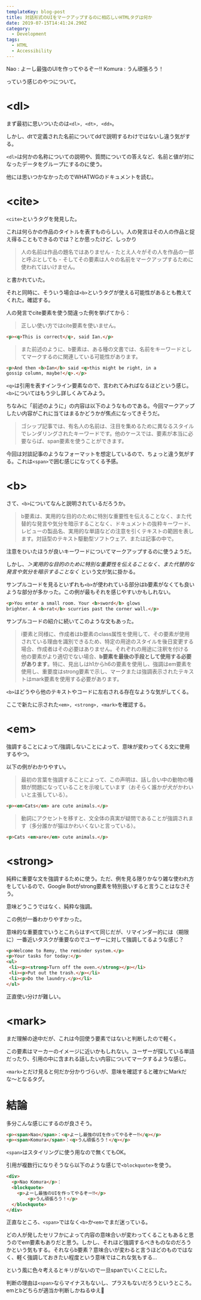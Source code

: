 ```yaml
---
templateKey: blog-post
title: 対話形式のUIをマークアップするのに相応しいHTMLタグは何か
date: 2019-07-15T14:41:24.290Z
category:
  - Development
tags:
  - HTML
  - Accessibility
---
```

Nao : よーし最強のUIを作ってやるぞー‼︎
Komura : うん頑張ろう！

っていう感じのやつについて。

# \<dl>

まず最初に思いついたのは`<dl>, <dt>, <dd>`。

しかし、dtで定義された名前についてddで説明するわけではないし違う気がする。

`<dl>`は何かの名称についての説明や、質問についての答えなど、名前と値が対になったデータをグループにするのに使う。

他には思いつかなかったのでWHATWGのドキュメントを読む。

# \<cite>

`<cite>`というタグを発見した。

これは何らかの作品のタイトルを表すものらしい。人の発言はその人の作品と捉え得ることもできるのでは？とか思ったけど、しっかり

> 人の名前は作品の題名ではありません - たとえ人々がその人を作品の一部と呼ぶとしても - そしてその要素は人々の名前をマークアップするために使われてはいけません。

と書かれていた。

それと同時に、そういう場合は`<b>`というタグが使える可能性があるとも教えてくれた。確認する。

人の発言でcite要素を使う間違った例を挙げてから：

> 正しい使い方ではcite要素を使いません。

```html
<p><q>This is correct</q>, said Ian.</p>
```

> また前述のように、b要素は、ある種の文書では、名前をキーワードとしてマークするのに関連している可能性があります。

```html
<p>And then <b>Ian</b> said <q>this might be right, in a
gossip column, maybe!</q>.</p>
```

`<q>`は引用を表すインライン要素なので、言われてみればなるほどという感じ。`<b>`についてはもう少し詳しくみてみよう。

ちなみに「前述のように」の内容は以下のようなものである。今回マークアップしたい内容がこれに当てはまるかどうかが焦点になってきそうだ。

> ゴシップ記事では、有名人の名前は、注目を集めるために異なるスタイルでレンダリングされたキーワードです。他のケースでは、要素が本当に必要ならば、span要素を使うことができます。

今回は対談記事のようなフォーマットを想定しているので、ちょっと違う気がする。これは`<span>`で囲む感じになってくる予感。

# \<b>

さて、`<b>`についてなんと説明されているだろうか。

> b要素は、実用的な目的のために特別な重要性を伝えることなく、また代替的な発言や気分を暗示することなく、ドキュメントの抜粋キーワード、レビューの製品名、実用的な単語などの注意を引くテキストの範囲を表します。対話型のテキスト駆動型ソフトウェア、または記事の中で。

注意をひいたほうが良いキーワードについてマークアップするのに使うようだ。

しかし、_＞実用的な目的のために特別な重要性を伝えることなく、また代替的な発言や気分を暗示することなく_ という文が気に掛かる。

サンプルコードを見るといずれも`<b>`が使われている部分はb要素がなくても良いような部分が多かった。この例が最もそれを感じやすいかもしれない。

```html
<p>You enter a small room. Your <b>sword</b> glows
brighter. A <b>rat</b> scurries past the corner wall.</p>
```

サンプルコードの紹介に続いてこのような文もあった。

> i要素と同様に、作成者はb要素のclass属性を使用して、その要素が使用されている理由を識別できるため、特定の用途のスタイルを後日変更する場合、作成者はその必要はありません。それぞれの用途に注釈を付ける 他の要素がより適切でない場合、**b要素を最後の手段として使用する必要があります**。特に、見出しはh1からh6の要素を使用し、強調はem要素を使用し、重要度はstrong要素で示し、マークまたは強調表示されたテキストはmark要素を使用する必要があります。

`<b>`はどうやら他のテキストやコードに左右される存在なような気がしてくる。

ここで新たに示された`<em>, <strong>, <mark>`を確認する。

# \<em>

強調することによって/強調しないことによって、意味が変わってくる文に使用するやつ。

以下の例がわかりやすい。

> 最初の言葉を強調することによって、この声明は、話し合い中の動物の種類が問題になっていることを示唆しています（おそらく誰かが犬がかわいいと主張している）。

```html
<p><em>Cats</em> are cute animals.</p>
```

> 動詞にアクセントを移すと、文全体の真実が疑問であることが強調されます（多分誰かが猫はかわいくないと言っている）。

```html
<p>Cats <em>are</em> cute animals.</p>
```

# \<strong>

純粋に重要な文を強調するために使う。ただ、例を見る限りかなり雑な使われ方をしているので、Google Botがstrong要素を特別扱いすると言うことはなさそう。

意味どうこうではなく、純粋な強調。

この例が一番わかりやすかった。

意味的な重要度でいうとこれらはすべて同じだが、リマインダー的には（期限に）一番近いタスクが重要なのでユーザーに対して強調してるような感じ？

```html
<p>Welcome to Remy, the reminder system.</p>
<p>Your tasks for today:</p>
<ul>
 <li><p><strong>Turn off the oven.</strong></p></li>
 <li><p>Put out the trash.</p></li>
 <li><p>Do the laundry.</p></li>
</ul>
```

正直使い分けが難しい。

# \<mark>

まだ理解の途中だが、これは今回使う要素ではないと判断したので軽く。

この要素はマーカーのイメージに近いかもしれない。ユーザーが探している単語だったり、引用の中に含まれる話したい内容についてマークするような感じ。

`<mark>`とだけ見ると何だか分かりづらいが、意味を確認すると確かにMarkだな〜となるタグ。

# 結論

多分こんな感じにするのが良さそう。

```html
<p><span>Nao</span>：<q>よーし最強のUIを作ってやるぞー‼︎</q></p>
<p><span>Komura</span>：<q>うん頑張ろう！</q></p>
```

`<span>`はスタイリングに使う用なので無くてもOK。

引用が複数行になりそうなら以下のような感じで`<blockquote>`を使う。

```html
<div>
  <p>Nao Komura</p>：
  <blockquote>
    <p>よーし最強のUIを作ってやるぞー‼︎</p>
		<p>うん頑張ろう！</p>
  </blockquote>
</div>
```

正直なところ、`<span>`ではなく`<b>`か`<em>`でまだ迷っている。

どの人が発したセリフかによって内容の意味合いが変わってくることもあると思うのでem要素もありだと思う。しかし、それほど強調するべきものなのだろうかという気もする。それならb要素？意味合いが変わると言うほどのものではなく、軽く強調しておきたい程度という意味ではこれな気もする...

という風に色々考えるとキリがないので一旦spanでいくことにした。

判断の理由は`<span>`ならマイナスもないし、プラスもないだろうというところ。emとbどちらが適当か判断しかねるゆえ🤔

